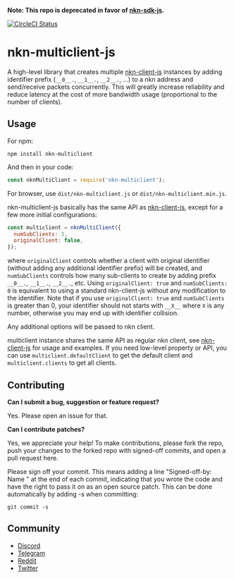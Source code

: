**Note: This repo is deprecated in favor of [nkn-sdk-js](https://github.com/nknorg/nkn-sdk-js).**

[![CircleCI Status](https://circleci.com/gh/nknorg/nkn-multiclient-js.svg?style=shield&circle-token=:circle-token)](https://circleci.com/gh/nknorg/nkn-multiclient-js)

# nkn-multiclient-js

A high-level library that creates multiple
[nkn-client-js](https://github.com/nknorg/nkn-client-js) instances by adding
identifier prefix (`__0__.`, `__1__.`, `__2__.`, ...) to a nkn address and
send/receive packets concurrently. This will greatly increase reliability and
reduce latency at the cost of more bandwidth usage (proportional to the number
of clients).

## Usage

For npm:

```shell
npm install nkn-multiclient
```

And then in your code:

```javascript
const nknMultiClient = require('nkn-multiclient');
```

For browser, use `dist/nkn-multiclient.js` or `dist/nkn-multiclient.min.js`.

nkn-multiclient-js basically has the same API as
[nkn-client-js](https://github.com/nknorg/nkn-client-js), except for a few more
initial configurations:

```javascript
const multiclient = nknMultiClient({
  numSubClients: 3,
  originalClient: false,
});
```

where `originalClient` controls whether a client with original identifier
(without adding any additional identifier prefix) will be created, and
`numSubClients` controls how many sub-clients to create by adding prefix
`__0__.`, `__1__.`, `__2__.`, etc. Using `originalClient: true` and
`numSubClients: 0` is equivalent to using a standard nkn-client-js without any
modification to the identifier. Note that if you use `originalClient: true` and
`numSubClients` is greater than 0, your identifier should not starts with
`__X__` where `X` is any number, otherwise you may end up with identifier
collision.

Any additional options will be passed to nkn client.

multiclient instance shares the same API as regular nkn client, see
[nkn-client-js](https://github.com/nknorg/nkn-client-js) for usage and examples.
If you need low-level property or API, you can use `multiclient.defaultClient`
to get the default client and `multiclient.clients` to get all clients.

## Contributing

**Can I submit a bug, suggestion or feature request?**

Yes. Please open an issue for that.

**Can I contribute patches?**

Yes, we appreciate your help! To make contributions, please fork the repo, push
your changes to the forked repo with signed-off commits, and open a pull request
here.

Please sign off your commit. This means adding a line "Signed-off-by: Name
<email>" at the end of each commit, indicating that you wrote the code and have
the right to pass it on as an open source patch. This can be done automatically
by adding -s when committing:

```shell
git commit -s
```

## Community

* [Discord](https://discord.gg/c7mTynX)
* [Telegram](https://t.me/nknorg)
* [Reddit](https://www.reddit.com/r/nknblockchain/)
* [Twitter](https://twitter.com/NKN_ORG)
